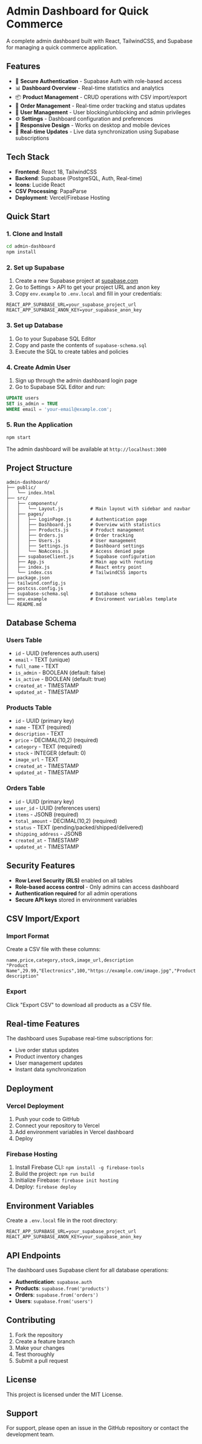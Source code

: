# Admin Dashboard for Quick Commerce

A complete admin dashboard built with React, TailwindCSS, and Supabase for managing a quick commerce application.

## Features

- 🔐 **Secure Authentication** - Supabase Auth with role-based access
- 📊 **Dashboard Overview** - Real-time statistics and analytics
- 📦 **Product Management** - CRUD operations with CSV import/export
- 🛒 **Order Management** - Real-time order tracking and status updates
- 👥 **User Management** - User blocking/unblocking and admin privileges
- ⚙️ **Settings** - Dashboard configuration and preferences
- 📱 **Responsive Design** - Works on desktop and mobile devices
- 🔄 **Real-time Updates** - Live data synchronization using Supabase subscriptions

## Tech Stack

- **Frontend**: React 18, TailwindCSS
- **Backend**: Supabase (PostgreSQL, Auth, Real-time)
- **Icons**: Lucide React
- **CSV Processing**: PapaParse
- **Deployment**: Vercel/Firebase Hosting

## Quick Start

### 1. Clone and Install

```bash
cd admin-dashboard
npm install
```

### 2. Set up Supabase

1. Create a new Supabase project at [supabase.com](https://supabase.com)
2. Go to Settings > API to get your project URL and anon key
3. Copy `env.example` to `.env.local` and fill in your credentials:

```env
REACT_APP_SUPABASE_URL=your_supabase_project_url
REACT_APP_SUPABASE_ANON_KEY=your_supabase_anon_key
```

### 3. Set up Database

1. Go to your Supabase SQL Editor
2. Copy and paste the contents of `supabase-schema.sql`
3. Execute the SQL to create tables and policies

### 4. Create Admin User

1. Sign up through the admin dashboard login page
2. Go to Supabase SQL Editor and run:

```sql
UPDATE users 
SET is_admin = TRUE 
WHERE email = 'your-email@example.com';
```

### 5. Run the Application

```bash
npm start
```

The admin dashboard will be available at `http://localhost:3000`

## Project Structure

```
admin-dashboard/
├── public/
│   └── index.html
├── src/
│   ├── components/
│   │   └── Layout.js          # Main layout with sidebar and navbar
│   ├── pages/
│   │   ├── LoginPage.js       # Authentication page
│   │   ├── Dashboard.js       # Overview with statistics
│   │   ├── Products.js        # Product management
│   │   ├── Orders.js          # Order tracking
│   │   ├── Users.js           # User management
│   │   ├── Settings.js        # Dashboard settings
│   │   └── NoAccess.js        # Access denied page
│   ├── supabaseClient.js      # Supabase configuration
│   ├── App.js                 # Main app with routing
│   ├── index.js               # React entry point
│   └── index.css              # TailwindCSS imports
├── package.json
├── tailwind.config.js
├── postcss.config.js
├── supabase-schema.sql        # Database schema
├── env.example                # Environment variables template
└── README.md
```

## Database Schema

### Users Table
- `id` - UUID (references auth.users)
- `email` - TEXT (unique)
- `full_name` - TEXT
- `is_admin` - BOOLEAN (default: false)
- `is_active` - BOOLEAN (default: true)
- `created_at` - TIMESTAMP
- `updated_at` - TIMESTAMP

### Products Table
- `id` - UUID (primary key)
- `name` - TEXT (required)
- `description` - TEXT
- `price` - DECIMAL(10,2) (required)
- `category` - TEXT (required)
- `stock` - INTEGER (default: 0)
- `image_url` - TEXT
- `created_at` - TIMESTAMP
- `updated_at` - TIMESTAMP

### Orders Table
- `id` - UUID (primary key)
- `user_id` - UUID (references users)
- `items` - JSONB (required)
- `total_amount` - DECIMAL(10,2) (required)
- `status` - TEXT (pending/packed/shipped/delivered)
- `shipping_address` - JSONB
- `created_at` - TIMESTAMP
- `updated_at` - TIMESTAMP

## Security Features

- **Row Level Security (RLS)** enabled on all tables
- **Role-based access control** - Only admins can access dashboard
- **Authentication required** for all admin operations
- **Secure API keys** stored in environment variables

## CSV Import/Export

### Import Format
Create a CSV file with these columns:
```csv
name,price,category,stock,image_url,description
"Product Name",29.99,"Electronics",100,"https://example.com/image.jpg","Product description"
```

### Export
Click "Export CSV" to download all products as a CSV file.

## Real-time Features

The dashboard uses Supabase real-time subscriptions for:
- Live order status updates
- Product inventory changes
- User management updates
- Instant data synchronization

## Deployment

### Vercel Deployment

1. Push your code to GitHub
2. Connect your repository to Vercel
3. Add environment variables in Vercel dashboard
4. Deploy

### Firebase Hosting

1. Install Firebase CLI: `npm install -g firebase-tools`
2. Build the project: `npm run build`
3. Initialize Firebase: `firebase init hosting`
4. Deploy: `firebase deploy`

## Environment Variables

Create a `.env.local` file in the root directory:

```env
REACT_APP_SUPABASE_URL=your_supabase_project_url
REACT_APP_SUPABASE_ANON_KEY=your_supabase_anon_key
```

## API Endpoints

The dashboard uses Supabase client for all database operations:

- **Authentication**: `supabase.auth`
- **Products**: `supabase.from('products')`
- **Orders**: `supabase.from('orders')`
- **Users**: `supabase.from('users')`

## Contributing

1. Fork the repository
2. Create a feature branch
3. Make your changes
4. Test thoroughly
5. Submit a pull request

## License

This project is licensed under the MIT License.

## Support

For support, please open an issue in the GitHub repository or contact the development team.






